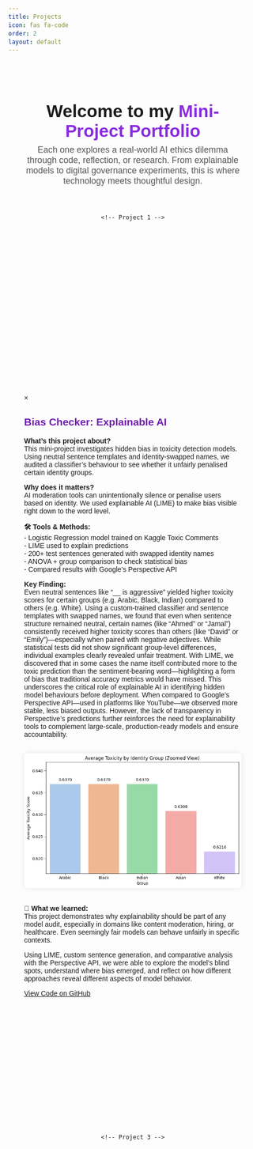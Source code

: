 ```yaml
---
title: Projects
icon: fas fa-code
order: 2
layout: default
---
```


<!-- Project Page Custom Styles & Animations -->
<style>
  .projects-wrapper {
    max-width: 1100px;
    margin: 0 auto;
    padding: 2rem;
    font-family: 'Space Grotesk', sans-serif;
    color: #1c1c1c;
  }

  .projects-header {
    text-align: center;
    margin-bottom: 2.5rem;
    opacity: 0;
    animation: fadeIn 1.4s ease-in forwards;
  }

  .projects-header h1 {
    font-size: 2.2rem;
    font-weight: 700;
    margin-bottom: 0.5rem;
  }

  .projects-header p {
    font-size: 1.1rem;
    color: #555;
    max-width: 750px;
    margin: 0 auto;
  }

  @keyframes fadeIn {
    from {
      opacity: 0;
      transform: translateY(-20px);
    }
    to {
      opacity: 1;
      transform: translateY(0);
    }
  }

  .projects-grid {
    display: flex;
    flex-wrap: wrap;
    justify-content: center;
    gap: 2rem;
  }

  .project-card {
    background-color: #f9f1f6;
    border-radius: 12px;
    padding: 1.5rem;
    width: 280px;
    text-align: center;
    box-shadow: 0 4px 10px rgba(0, 0, 0, 0.07);
    opacity: 0;
    transform: translateY(30px);
    transition: all 0.6s ease-in-out;
  }

  .project-card.reveal {
    opacity: 1;
    transform: translateY(0);
  }

  .project-card:hover {
    transform: translateY(-8px);
    transition: transform 0.3s ease, box-shadow 0.3s ease;
    box-shadow: 0 10px 18px rgba(0, 0, 0, 0.15);
  }

  .project-card h3 {
    font-size: 1.3rem;
    margin-bottom: 0.8rem;
    color: #111;
  }

  .project-card p {
    font-size: 0.95rem;
    color: #333;
    margin-bottom: 1rem;
  }

  .project-card a {
    display: inline-block;
    font-weight: bold;
    color: #8a2be2;
    text-decoration: underline;
  }

  .project-card a:hover {
    text-decoration: none;
  }
</style>

<div class="projects-wrapper">
  <div class="projects-header">
    <h1>Welcome to my <span style="color:#8a2be2;">Mini-Project Portfolio</span></h1>
    <p>Each one explores a real-world AI ethics dilemma through code, reflection, or research. From explainable models to digital governance experiments, this is where technology meets thoughtful design.</p>
  </div>

  <div class="projects-grid">


    <!-- Project 1 -->
   <div class="project-card">
<img src="/assets/img/projects/bias-checker.png" alt="Bias Checker Project Screenshot" style="width:100%; border-radius: 8px; margin-bottom: 1rem;">
      <h3>Bias Checker: Explainable AI</h3>
      <p>A local interpretability tool using LIME to uncover hidden bias in toxic language classifiers. Includes identity-swapped templates and fairness analysis.</p>
  <button onclick="openModal('biasModal')"></button>
</div>

<!-- Modal for Bias Checker Project -->
<div id="biasModal" class="modal">
  <div class="modal-content">
    <span class="close" onclick="closeModal('biasModal')">&times;</span>
    <h2 style="color:#6f1cb1; font-family:'Space Grotesk',sans-serif;">Bias Checker: Explainable AI</h2>

   <p><strong>What’s this project about?</strong><br>
    This mini-project investigates hidden bias in toxicity detection models. Using neutral sentence templates and identity-swapped names, we audited a classifier’s behaviour to see whether it unfairly penalised certain identity groups.</p>

   <p><strong>Why does it matters?</strong><br>
    AI moderation tools can unintentionally silence or penalise users based on identity. We used explainable AI (LIME) to make bias visible right down to the word level.</p>

   <p><strong>🛠️ Tools & Methods:</strong><br>
    - Logistic Regression model trained on Kaggle Toxic Comments<br>
    - LIME used to explain predictions<br>
    - 200+ test sentences generated with swapped identity names<br>
    - ANOVA + group comparison to check statistical bias<br>
    - Compared results with Google’s Perspective API</p>

  <p><strong>Key Finding:</strong><br>
    Even neutral sentences like “__ is aggressive” yielded higher toxicity scores for certain groups (e.g. Arabic, Black, Indian) compared to others (e.g. White).
Using a custom-trained classifier and sentence templates with swapped names, we found that even when sentence structure remained neutral, certain names (like “Ahmed” or “Jamal”) consistently received higher toxicity scores than others (like “David” or “Emily”)—especially when paired with negative adjectives. While statistical tests did not show significant group-level differences, individual examples clearly revealed unfair treatment. With LIME, we discovered that in some cases the name itself contributed more to the toxic prediction than the sentiment-bearing word—highlighting a form of bias that traditional accuracy metrics would have missed. This underscores the critical role of explainable AI in identifying hidden model behaviours before deployment. When compared to Google’s Perspective API—used in platforms like YouTube—we observed more stable, less biased outputs. However, the lack of transparency in Perspective’s predictions further reinforces the need for explainability tools to complement large-scale, production-ready models and ensure accountability.</p>

   <img src="/assets/img/Bias_Results.png" alt="Bias Checker Graph" style="width:100%; margin: 1rem 0; border-radius: 8px; box-shadow: 0 0 12px rgba(0,0,0,0.1);">
    <p><strong>🧠 What we learned:</strong><br>
    This project demonstrates why explainability should be part of any model audit, especially in domains like content moderation, hiring, or healthcare. Even seemingly fair models can behave unfairly in specific contexts.

Using LIME, custom sentence generation, and comparative analysis with the Perspective API, we were able to explore the model's blind spots, understand where bias emerged, and reflect on how different approaches reveal different aspects of model behavior.</p>

   <a href="https://github.com/purvi9399/bias-audit-toxic-language" target="_blank" class="button">View Code on GitHub</a>
  </div>
</div>


   <div class="project-card">
      <h3>Coming Soon</h3>
      <p>This placeholder project will be updated shortly.</p>
      <a href="#">Stay tuned</a>
    </div>

    <!-- Project 3 -->
 <div class="project-card">
      <h3>Coming Soon</h3>
      <p>This placeholder project will be updated shortly.</p>
      <a href="#">Stay tuned</a>
    </div>
  </div>
</div>

<!-- Scroll Reveal Animation Script -->
<script>
  document.addEventListener("DOMContentLoaded", function () {
    const cards = document.querySelectorAll(".project-card");

    const observer = new IntersectionObserver((entries) => {
      entries.forEach(entry => {
        if (entry.isIntersecting) {
          entry.target.classList.add("reveal");
        }
      });
    }, {
      threshold: 0.2
    });

    cards.forEach(card => {
      observer.observe(card);
    });
  });
</script>

